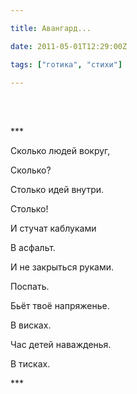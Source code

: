 ```yaml
---

title: Авангард...

date: 2011-05-01T12:29:00Z

tags: ["готика", "стихи"]

---
```


<br/><br/>

\*\*\*

Сколько людей вокруг,

Сколько?

Столько идей внутри.

Столько!

И стучат каблуками

В асфальт.

И не закрыться руками.

Поспать.

Бьёт твоё напряженье.

В висках.

Час детей наважденья.

В тисках.

\*\*\*